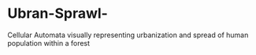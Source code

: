 # Ubran-Sprawl-

Cellular Automata visually representing urbanization and spread of human population within a forest

